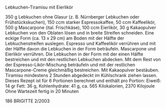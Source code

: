 Lebkuchen-Tiramisu mit Eierlikör

350 g Lebkuchen ohne Glasur (z. B. Nürnberger Lebkuchen oder Frühstückskuchen), 150 ccm starker Espressokaffee, 50 ccm Kaffeelikör, 500 g Mascarpone (ital. Frischkäse), 100 ccm Eierlikör, 30 g Kakaopulver
Lebkuchen von den Oblaten lösen und in breite Streifen schneiden. Eine eckige Form (ca. 13 x 29 cm) am Boden mit der Hälfte der Lebkuchenstreifen auslegen. Espresso und Kaffeelikör verrühren und mit der Hälfte davon die Lebku­chen in der Form beträufeln. Mascarpone und Eierlikör verrühren. Die Lebkuchen in der Form mit der einen Hälfte bestreichen und mit den restlichen Lebkuchen abdecken. Mit dem Rest von der Espresso-Likör-Mischung beträufeln und mit der restlichen Mascarpone-Creme gleichmäßig be­streichen. Mit Kakaopulver bestäuben. Tiramisu mindestens 2 Stunden abgedeckt im Kühlschrank ziehen lassen.
Dieses Rezept ist für 6 Portionen berechnet und enthält pro Portion:
Eiweiß: 14 gr Fett: 36 g, Kohlenhydrate: 41 g, ca. 565 Kilokalorien, 2370 Kilojoule
Ohne Wartezeit fertig in 20 Minuten

186 BRIGITTE 2/2003
